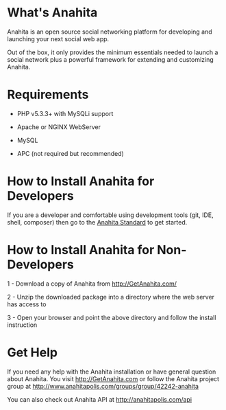 What's Anahita
============== 
Anahita is an open source social networking platform for developing and launching your next social web app. 

Out of the box, it only provides the minimum essentials needed to launch a social network plus a powerful framework for extending and customizing Anahita.

Requirements
============
- PHP v5.3.3+ with MySQLi support 

- Apache or NGINX WebServer

- MySQL 

- APC (not required but recommended) 

How to Install Anahita for Developers
=========================================
If you are a developer and comfortable using development tools (git, IDE, shell, composer) then go to the [Anahita Standard](https://github.com/anahitasocial/anahita-standard) to get started.

How to Install Anahita for Non-Developers 
=========================================
1 - Download a copy of Anahita from http://GetAnahita.com/

2 - Unzip the downloaded package into a directory where the web server has access to

3 - Open your browser and point the above directory and follow the install instruction

Get Help
========
If you need any help with the Anahita installation or have general question about Anahita. You visit http://GetAnahita.com or follow the Anahita project group at http://www.anahitapolis.com/groups/group/42242-anahita

You can also check out Anahita API at http://anahitapolis.com/api
